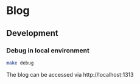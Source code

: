 # Blog

## Development

### Debug in local environment

```bash
make debug
```

The blog can be accessed via http://localhost:1313